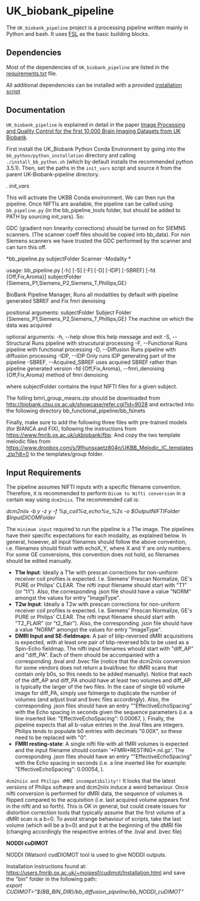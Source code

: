 UK_biobank_pipeline
===================

The `UK_biobank_pipeline` project is a processing pipeline written mainly in Python and bash. It uses [FSL](http://fsl.fmrib.ox.ac.uk/fsl/fslwiki/) as the basic building blocks.


Dependencies
------------

Most of the dependencies of `UK_biobank_pipeline` are listed in the [requirements.txt](requirements.txt) file.

All additional dependencies can be installed with a provided [installation script](bb_python/python_installation/install_bb_python.sh)


Documentation
-------------

`UK_biobank_pipeline` is explained in detail in the paper [Image Processing and Quality Control for the first 10,000 Brain Imaging Datasets from UK Biobank](http://www.biorxiv.org/content/early/2017/04/24/130385).

First install the UK_Biobank Python Conda Environment by going into the `bb_python/python_installation` directory and calling `./install_bb_python.sh` (which by default installs the recommended python 3.5.1). Then, set the paths in the `init_vars` script and source it from the parent UK-Biobank-pipeline directory.

*. init_vars*

This will activate the UKBB Conda environment. We can then run the pipeline. Once NIFTIs are available, the pipeline can be called using `bb_pipeline.py` (in the bb_pipeline_tools folder, but should be added to PATH by sourcing init_vars). So:

GDC (gradient non linearity corrections) should be turned on for SIEMNS scanners. (The scanner coeff files should be copied into bb_data). For non Siemens scanners we have trusted the GDC performed by the scanner and can turn this off.

*bb_pipeline.py subjectFolder Scanner -Modality  * 

usage: bb_pipeline.py [-h] [-S] [-F] [-D] [-IDP] [-SBREF]
                      [-fd {Off,Fix,Aroma}]
                      subjectFolder
                      {Siemens_P1,Siemens_P2,Siemens_T,Phillips,GE}

BioBank Pipeline Manager, Runs all modalities by default with pipeline
generated SBREF and Fix fmri denoising

positional arguments:
  subjectFolder         Subject Folder
  {Siemens_P1,Siemens_P2,Siemens_T,Phillips,GE}
                        The machine on which the data was acquired

optional arguments:
  -h, --help            show this help message and exit
  -S, --Structural      Runs pipeline with strucutural processing
  -F, --Functional      Runs pipeline with functional processing
  -D, --Diffusion       Runs pipeline with diffusion processing
  -IDP, --IDP           Only runs IDP generating part of the pipeline
  -SBREF, --Acquired_SBREF
                        uses acquired SBREF rather than pipeline generated
                        version
  -fd {Off,Fix,Aroma}, --fmri_denoising {Off,Fix,Aroma}
                        method of fmri denoising


where subjectFolder contains the input NIFTI files for a given subject.


The folling bmri_group_means.zip should be downloaded from http://biobank.ctsu.ox.ac.uk/showcase/refer.cgi?id=9028 and extracted into the following directory bb_functional_pipeline/bb_fslnets

Finally, make sure to add the following three files with pre-trained models (for BIANCA and FIX), following the instructions from https://www.fmrib.ox.ac.uk/ukbiobank/fbp. And copy the two template melodic files from https://www.dropbox.com/s/9fhunsxaetz804n/UKBB_Melodic_IC_templates.zip?dl=0 to the templates/group folder.

Input Requirements
------------------

The pipeline assumes NIFTI inputs with a specific filename convention. Therefore, it is recommended to perform `Dicom to Nifti conversion` in a certain way using `dcm2niix`. The recommended call is:

*dcm2niix -b y -z y -f %p_coil%a_echo%e_%2s -o $OutputNIFTIFolder $InputDICOMFolder*

The `minimum input` required to run the pipeline is a T1w image. The pipelines have their specific expectations for each modality, as explained below. In general, however, all input filenames should follow the above convention, i.e. filenames should finish with echoX_Y, where X and Y are only numbers. For some GE conversions, this convention does not hold, so filenames should be edited manually.

*  **T1w Input**: Ideally a T1w with prescan corrections for non-uniform receiver coil profiles is expected. I.e. Siemens' Prescan Normalize, GE's PURE or Philips' CLEAR. The nifti input filename should start with "T1" (or "t1"). Also, the corresponding .json file should have a value "NORM" amongst the values for entry "ImageType".
*  **T2w Input**: Ideally a T2w with prescan corrections for non-uniform receiver coil profiles is expected. I.e. Siemens' Prescan Normalize, GE's PURE or Philips' CLEAR. The nifti input filename should start with "T2_FLAIR" (or "t2_flair"). Also, the corresponding .json file should have a value "NORM" amongst the values for entry "ImageType".
*  **DMRI Input and SE-fieldmaps**: A pair of blip-reversed dMRI acquisitions is expected, with at least one pair of blip-reversed b0s to be used as a Spin-Echo fieldmap. The nifti input filenames whould start with "diff_AP" and "diff_PA". Each of them should be accompanied with a corresponding .bval and .bvec file (notice that the dcm2niix conversion for some vendors does not return a bval/bvec for dMRI scans that contain only b0s, so this needs to be added manually). Notice that each of the diff_AP and diff_PA should have at least two volumes and diff_AP is typically the larger of the two files. In the case of single b0 volume image for diff_PA, simply use fslmerge to duplicate the number of volumes (and adjust bval and bvec files accordingly). Also, the corresponding .json files should have an entry ""EffectiveEchoSpacing" with the Echo spacing in seconds given the sequence parameters (i.e. a line inserted like: "EffectiveEchoSpacing": 0.00067, ).
Finally, the pipeline expects that all b-value entries in the .bval files are integers. Philips tends to populate b0 entries with decimals "0.00X", so these need to be replaced with "0".
*  **FMRI resting-state**: A single nifti file with all fMRI volumes is expected and the input filename should contain '\*FMRI\*RESTING*.nii.gz'. The corresponding .json files should have an entry ""EffectiveEchoSpacing" with the Echo spacing in seconds (i.e. a line inserted like for example: "EffectiveEchoSpacing": 0.00054, ).

`dcm2niix and Philips dMRI incompatibility!!` It looks that the latest versions of Philips software and dcm2niix induce a weird behaviour. Once nifti conversion is performed for dMRI data, the sequence of volumes is flipped compared to the acquisition (i.e. last acquired volume appears first in the nifti and so forth). This is OK in general, but could create issues for distortion correction tools that typically assume that the first volume of a dMRI scan is a b=0. To avoid strange behaviour of scripts, take the last volume (which will be a b=0) and put it at the beginning of the dMRI file (changing accordingly the respective entries of the .bval and .bvec file)

**NODDI cuDIMOT**

NODDI (Watson) cudDIOMOT tool is used to give NODDI outputs.

Installation instructions found at: https://users.fmrib.ox.ac.uk/~moisesf/cudimot/Installation.html and save the "bin" folder in the following path:  
*export CUDIMOT="${BB_BIN_DIR}/bb_diffusion_pipeline/bb_NODDI_cuDIMOT"*
